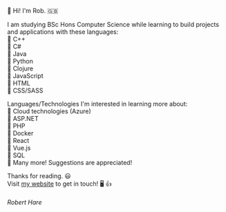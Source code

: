 👋 Hi! I'm Rob. 🇬🇧

I am studying BSc Hons Computer Science while learning to build projects and applications with these languages: \
  🔹 C++ \
  🔹 C# \
  🔹 Java \
  🔹 Python \
  🔹 Clojure \
  🔹 JavaScript \
  🔹 HTML \
  🔹 CSS/SASS
  
Languages/Technologies I'm interested in learning more about:  \
  🔹 Cloud technologies (Azure) \
  🔹 ASP.NET \
  🔹 PHP \
  🔹 Docker \
  🔹 React \
  🔹 Vue.js \
  🔹 SQL \
  🔹 Many more! Suggestions are appreciated!
  
Thanks for reading. 😃 \
Visit [my website](https://robertharedev.github.io/Portfolio/) to get in touch! 🖥️ 👍

###### *Robert Hare*
